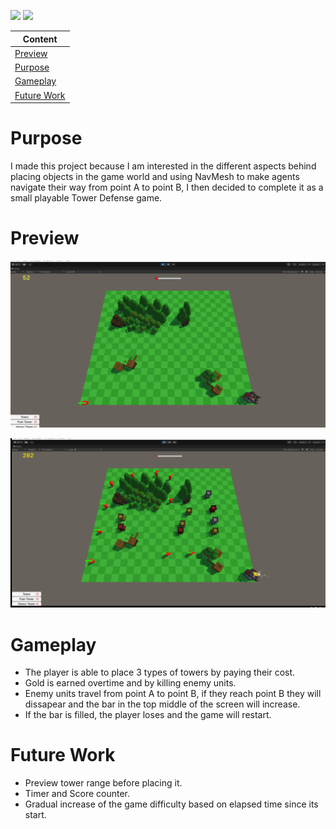 ![](https://img.shields.io/badge/-Unity-lightgrey?style=for-the-badge&logo=unity) 
![](https://img.shields.io/badge/-C%20Sharp-%2303a9f4?style=for-the-badge&logo=csharp)
  
| Content |
|--------------|
| <a href="https://github.com/MiTsSsS/Tower-Defense/edit/main/README.md#preview">Preview<a>  |
| <a href="https://github.com/MiTsSsS/Tower-Defense/edit/main/README.md#purpose">Purpose<a>  |
| <a href="https://github.com/MiTsSsS/Tower-Defense/edit/main/README.md#gameplay">Gameplay<a> |
| <a href="https://github.com/MiTsSsS/Tower-Defense/edit/main/README.md#future-work">Future Work<a> |
  
# Purpose
I made this project because I am interested in the different aspects behind placing objects in the game world and using NavMesh to make agents navigate their way from point A to point B, I then decided to complete it as a small playable Tower Defense game.
  
# Preview
![](https://github.com/MiTsSsS/Tower-Defense/blob/main/GitHub/TowerDefense1.gif)
  
![](https://github.com/MiTsSsS/Tower-Defense/blob/main/GitHub/TowerDefense2.gif)
  
# Gameplay
- The player is able to place 3 types of towers by paying their cost.
- Gold is earned overtime and by killing enemy units.
- Enemy units travel from point A to point B, if they reach point B they will dissapear and the bar in the top middle of the screen will increase.
- If the bar is filled, the player loses and the game will restart.
  
# Future Work
- Preview tower range before placing it.
- Timer and Score counter.
- Gradual increase of the game difficulty based on elapsed time since its start.
